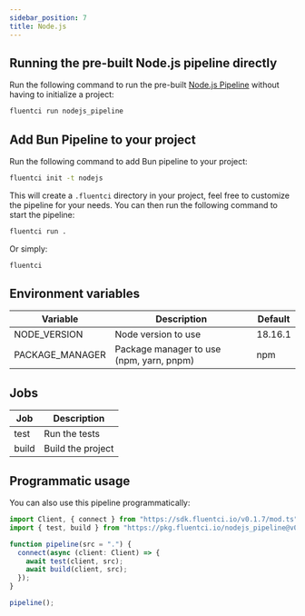 ```yaml
---
sidebar_position: 7
title: Node.js
---
```


## Running the pre-built Node.js pipeline directly

Run the following command to run the pre-built [Node.js Pipeline](https://github.com/fluent-ci-templates/nodejs-pipeline) without having to initialize a project:

```bash
fluentci run nodejs_pipeline
```

## Add Bun Pipeline to your project

Run the following command to add Bun pipeline to your project:

```bash
fluentci init -t nodejs
```

This will create a `.fluentci` directory in your project, feel free to customize the pipeline for your needs.
You can then run the following command to start the pipeline:

```bash
fluentci run .
```

Or simply:

```bash
fluentci
```

## Environment variables

| Variable          | Description                                | Default    |
| ----------------- | ------------------------------------------ | ---------- |
| NODE_VERSION      | Node version to use                        |  18.16.1   |
| PACKAGE_MANAGER   | Package manager to use (npm, yarn, pnpm)   |  npm       |

## Jobs

| Job    | Description         |
| ------ | ------------------- |
| test   | Run the tests       |
| build  | Build the project   |

## Programmatic usage

You can also use this pipeline programmatically:

```ts
import Client, { connect } from "https://sdk.fluentci.io/v0.1.7/mod.ts";
import { test, build } from "https://pkg.fluentci.io/nodejs_pipeline@v0.3.2/mod.ts";

function pipeline(src = ".") {
  connect(async (client: Client) => {
    await test(client, src);
    await build(client, src);
  });
}

pipeline();
```

